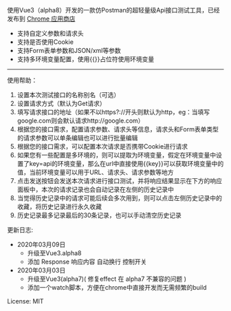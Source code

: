 使用Vue3（alpha8）开发的一款仿Postman的超轻量级Api接口测试工具，已经发布到 [Chrome 应用商店](https://chrome.google.com/webstore/detail/apitest/nenlipcaoobapddihcmlpjdoilcaomhe)

- 支持自定义参数和请求头
- 支持是否使用Cookie
- 支持Form表单参数和JSON/xml等参数
- 支持多环境变量配置，使用{{}}占位符使用环境变量

---

使用帮助：
1. 设置本次测试接口的名称别名（可选）
2. 设置请求方式（默认为Get请求）
3. 填写请求接口的地址（如果不以https?://开头则默认为http，eg：当填写google.com则会默认请求http://google.com）
4. 根据您的接口需求，配置请求参数、请求头等信息，请求头和Form表单类型的请求参数可以单条编辑也可以进行批量编辑
5. 根据您的接口需求，可以配置本次请求是否携带Cookie进行请求
6. 如果您有一些配置是多环境的，则可以提取为环境变量，假定在环境变量中设置了key=api的环境变量，那么在url中直接使用{{key}}可以获取环境变量中的值，当前环境变量可以用于URL、请求头、请求参数等地方
7. 点击发送按钮会发送本次请求进行接口测试，并将响应结果显示在下方的响应面板中，本次的请求记录也会自动记录在左侧的历史记录中
8. 当觉得历史记录中的请求可能后续会多次用到，则可以点击左侧历史记录中的收藏，将历史记录进行永久收藏
9. 历史记录最多记录最后的30条记录，也可以手动清空历史记录

更新日志:
- 2020年03月09日
    - 升级至Vue3.alpha8
    - 添加 Response 响应内容 自动换行 控制开关
- 2020年03月03日
    - 升级至Vue3(alpha7)( 修复effect 在 alpha7 不兼容的问题 )
    - 添加一个watch脚本，方便在chrome中直接开发而无需频繁的build


License: MIT